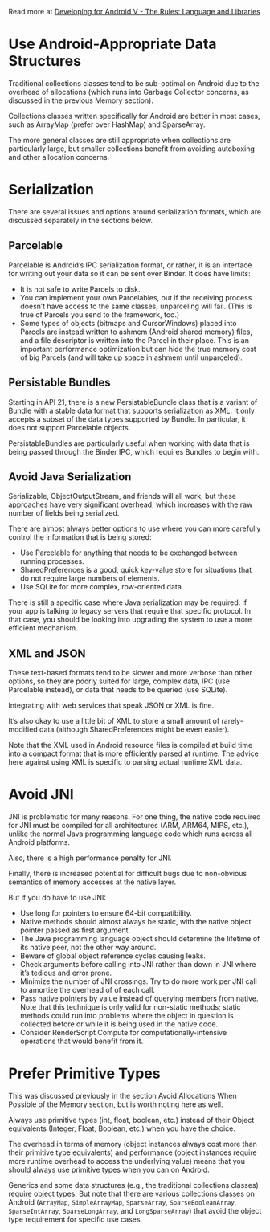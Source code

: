 Read more at [Developing for Android V - The Rules: Language and Libraries](https://medium.com/google-developers/developing-for-android-v-f6b8038b42f5#.bgsv8i7nu)

# Use Android-Appropriate Data Structures
Traditional collections classes tend to be sub-optimal on Android due to the overhead of allocations (which runs into Garbage Collector concerns, as discussed in the previous Memory section).

Collections classes written specifically for Android are better in most cases, such as ArrayMap (prefer over HashMap) and SparseArray. 

The more general classes are still appropriate when collections are particularly large, but smaller collections benefit from avoiding autoboxing and other allocation concerns.

# Serialization
There are several issues and options around serialization formats, which are discussed separately in the sections below.

## Parcelable
Parcelable is Android’s IPC serialization format, or rather, it is an interface for writing out your data so it can be sent over Binder. It does have limits:

* It is not safe to write Parcels to disk.
* You can implement your own Parcelables, but if the receiving process doesn’t have access to the same classes, unparceling will fail. (This is true of Parcels you send to the framework, too.)
* Some types of objects (bitmaps and CursorWindows) placed into Parcels are instead written to ashmem (Android shared memory) files, and a file descriptor is written into the Parcel in their place. This is an important performance optimization but can hide the true memory cost of big Parcels (and will take up space in ashmem until unparceled).

## Persistable Bundles
Starting in API 21, there is a new PersistableBundle class that is a variant of Bundle with a stable data format that supports serialization as XML. It only accepts a subset of the data types supported by Bundle. In particular, it does not support Parcelable objects.

PersistableBundles are particularly useful when working with data that is being passed through the Binder IPC, which requires Bundles to begin with.

## Avoid Java Serialization
Serializable, ObjectOutputStream, and friends will all work, but these approaches have very significant overhead, which increases with the raw number of fields being serialized. 

There are almost always better options to use where you can more carefully control the information that is being stored:

* Use Parcelable for anything that needs to be exchanged between running processes.
* SharedPreferences is a good, quick key-value store for situations that do not require large numbers of elements.
* Use SQLite for more complex, row-oriented data.

There is still a specific case where Java serialization may be required: if your app is talking to legacy servers that require that specific protocol. In that case, you should be looking into upgrading the system to use a more efficient mechanism.

## XML and JSON
These text-based formats tend to be slower and more verbose than other options, so they are poorly suited for large, complex data, IPC (use Parcelable instead), or data that needs to be queried (use SQLite). 

Integrating with web services that speak JSON or XML is fine. 

It’s also okay to use a little bit of XML to store a small amount of rarely-modified data (although SharedPreferences might be even easier).

Note that the XML used in Android resource files is compiled at build time into a compact format that is more efficiently parsed at runtime. The advice here against using XML is specific to parsing actual runtime XML data.

# Avoid JNI
JNI is problematic for many reasons. For one thing, the native code required for JNI must be compiled for all architectures (ARM, ARM64, MIPS, etc.), unlike the normal Java programming language code which runs across all Android platforms. 

Also, there is a high performance penalty for JNI. 

Finally, there is increased potential for difficult bugs due to non-obvious semantics of memory accesses at the native layer.

But if you do have to use JNI:

* Use long for pointers to ensure 64-bit compatibility.
* Native methods should almost always be static, with the native object pointer passed as first argument.
* The Java programming language object should determine the lifetime of its native peer, not the other way around.
* Beware of global object reference cycles causing leaks.
* Check arguments before calling into JNI rather than down in JNI where it’s tedious and error prone.
* Minimize the number of JNI crossings. Try to do more work per JNI call to amortize the overhead of of each call.
* Pass native pointers by value instead of querying members from native. Note that this technique is only valid for non-static methods; static methods could run into problems where the object in question is collected before or while it is being used in the native code.
* Consider RenderScript Compute for computationally-intensive operations that would benefit from it.

# Prefer Primitive Types
This was discussed previously in the section Avoid Allocations When Possible of the Memory section, but is worth noting here as well. 

Always use primitive types (int, float, boolean, etc.) instead of their Object equivalents (Integer, Float, Boolean, etc.) when you have the choice. 

The overhead in terms of memory (object instances always cost more than their primitive type equivalents) and performance (object instances require more runtime overhead to access the underlying value) means that you should always use primitive types when you can on Android.

Generics and some data structures (e.g., the traditional collections classes) require object types. But note that there are various collections classes on Android (`ArrayMap`, `SimpleArrayMap`, `SparseArray`, `SparseBooleanArray`, `SparseIntArray`, `SparseLongArray`, and `LongSparseArray`) that avoid the object type requirement for specific use cases.